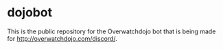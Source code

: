# dojobot
This is the public repository for the Overwatchdojo bot that is being made for http://overwatchdojo.com/discord/.
